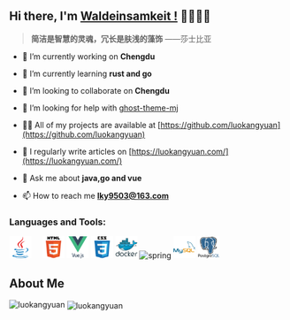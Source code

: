 ## Hi there, I'm  [Waldeinsamkeit !](http://luokangyuan.com/) 👋👋👋👋

> **简洁是智慧的灵魂，冗长是肤浅的藻饰**    ——莎士比亚

- 🔭 I’m currently working on **Chengdu**

- 🌱 I’m currently learning **rust and go**

- 👯 I’m looking to collaborate on **Chengdu**

- 🤝 I’m looking for help with [ghost-theme-mj](https://github.com/luokangyuan/ghost-theme-mj)

- 👨‍💻 All of my projects are available at [https://github.com/luokangyuan](https://github.com/luokangyuan)

- 📝 I regularly write articles on [https://luokangyuan.com/](https://luokangyuan.com/)

- 💬 Ask me about **java,go and vue**

- 📫 How to reach me **lky9503@163.com**

<h3 align="left">Languages and Tools:</h3>
<p align="left"> <img src="https://raw.githubusercontent.com/devicons/devicon/master/icons/java/java-original.svg" alt="java" width="40" height="40"/> &nbsp;&nbsp;&nbsp;&nbsp;<img src="https://raw.githubusercontent.com/devicons/devicon/master/icons/html5/html5-original-wordmark.svg" alt="html5" width="40" height="40"/> <img src="https://raw.githubusercontent.com/devicons/devicon/master/icons/vuejs/vuejs-original-wordmark.svg" alt="vuejs" width="40" height="40"/> <img src="https://raw.githubusercontent.com/devicons/devicon/master/icons/css3/css3-original-wordmark.svg" alt="css3" width="40" height="40"/> <img src="https://raw.githubusercontent.com/devicons/devicon/master/icons/docker/docker-original-wordmark.svg" alt="docker" width="40" height="40"/> <img src="https://www.vectorlogo.zone/logos/springio/springio-icon.svg" alt="spring" width="40" height="40"/> <img src="https://raw.githubusercontent.com/devicons/devicon/master/icons/mysql/mysql-original-wordmark.svg" alt="mysql" width="40" height="40"/> <img src="https://raw.githubusercontent.com/devicons/devicon/master/icons/postgresql/postgresql-original-wordmark.svg" alt="postgresql" width="40" height="40"/> </p>

## About Me

<p><img align="left" src="https://github-readme-stats.vercel.app/api/top-langs?username=luokangyuan&show_icons=true&locale=en&layout=compact" alt="luokangyuan" /></p>

<p>&nbsp;<img align="center" src="https://github-readme-stats.vercel.app/api?username=luokangyuan&show_icons=true&locale=en" alt="luokangyuan" /></p>
